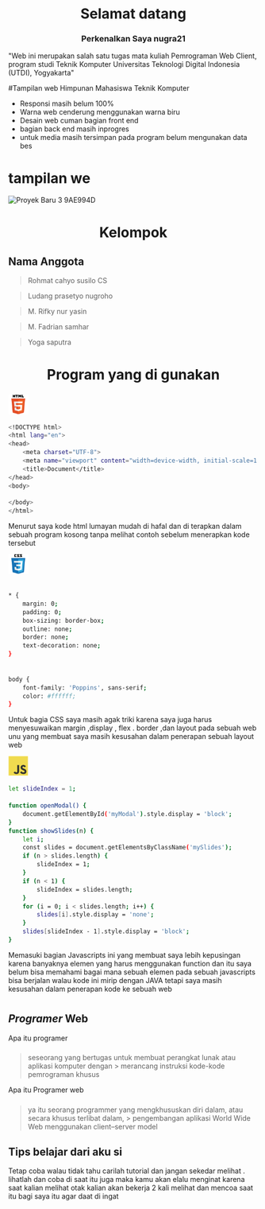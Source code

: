 <h1 align="center">Selamat datang</h1>
<h3 align="center">Perkenalkan Saya nugra21</h3>

"Web ini merupakan salah satu tugas mata kuliah Pemrograman Web Client, program studi Teknik Komputer Universitas Teknologi Digital Indonesia (UTDI), Yogyakarta"

#Tampilan web Himpunan Mahasiswa Teknik Komputer

- Responsi masih belum 100%
- Warna web cenderung menggunakan warna biru
- Desain web cuman bagian front end
- bagian back end masih inprogres
- untuk media masih tersimpan pada program belum mengunakan data bes

# tampilan we



![Proyek Baru 3  9AE994D](https://github.com/Nugraa21/HIMATEK/assets/150422561/c6d096d4-af04-4b8e-bee9-631cf4974c1d)

<!-- <img align="right" alt="Coding" width="400" src="https://avatars.githubusercontent.com/u/150422561?v=4"> -->


<h1 align="center"> Kelompok </h1>

##  Nama Anggota
> Rohmat cahyo susilo  CS

>Ludang prasetyo nugroho

>M. Rifky nur yasin

>M. Fadrian samhar

>Yoga saputra


<h3 align="left"></h3>
<p align="left">
<h1 align="center"></h1>
<h1 align="center"> Program yang di gunakan </h1>

<h3 align="left"></h3>
<p align="left">
<!-- <a href="https://www.youtube.com/@nugra2178" target="blank"><img align="center" src="https://raw.githubusercontent.com/rahuldkjain/github-profile-readme-generator/master/src/images/icons/Social/youtube.svg" alt="nugra21" height="30" width="40" /></a>
</p> -->

<p align="left">

<a href="https://www.w3.org/html/" target="_blank" rel="noreferrer"> <img src="https://raw.githubusercontent.com/devicons/devicon/master/icons/html5/html5-original-wordmark.svg" alt="html5" width="40" height="40"/>
</a>

```sh
<!DOCTYPE html>
<html lang="en">
<head>
    <meta charset="UTF-8">
    <meta name="viewport" content="width=device-width, initial-scale=1.0">
    <title>Document</title>
</head>
<body>
    
</body>
</html>
```
Menurut saya kode html lumayan mudah di hafal dan di terapkan dalam sebuah program kosong tanpa melihat contoh sebelum menerapkan kode tersebut 

<a href="https://www.w3schools.com/css/" target="_blank" rel="noreferrer"> <img src="https://raw.githubusercontent.com/devicons/devicon/master/icons/css3/css3-original-wordmark.svg" alt="css3" width="40" height="40"/> 
</a>

```sh

* {
    margin: 0;
    padding: 0;
    box-sizing: border-box;
    outline: none;
    border: none;
    text-decoration: none;
}


body {
    font-family: 'Poppins', sans-serif;
    color: #ffffff;
}

```
Untuk bagia CSS saya masih agak triki karena saya juga harus menyesuwaikan margin ,display , flex . border ,dan layout pada sebuah web unu yang membuat saya masih kesusahan dalam penerapan sebuah layout web 

<a href="https://developer.mozilla.org/en-US/docs/Web/JavaScript" target="_blank" rel="noreferrer"> <img src="https://raw.githubusercontent.com/devicons/devicon/master/icons/javascript/javascript-original.svg" alt="javascript" width="40" height="40"/>
</a>

```sh
let slideIndex = 1;

function openModal() {
    document.getElementById('myModal').style.display = 'block';
}
function showSlides(n) {
    let i;
    const slides = document.getElementsByClassName('mySlides');
    if (n > slides.length) {
        slideIndex = 1;
    }
    if (n < 1) {
        slideIndex = slides.length;
    }
    for (i = 0; i < slides.length; i++) {
        slides[i].style.display = 'none';
    }
    slides[slideIndex - 1].style.display = 'block';
}
```
Memasuki bagian Javascripts  ini yang membuat saya lebih kepusingan karena banyaknya elemen yang harus menggunakan function dan itu saya belum bisa memahami bagai mana sebuah elemen pada sebuah javascripts bisa berjalan walau kode ini mirip dengan JAVA tetapi saya masih kesusahan dalam penerapan kode ke sebuah web 
 </p>

#

## _Programer_ Web

Apa itu programer

<h3 align="left"></h3>

> seseorang yang bertugas untuk membuat perangkat lunak atau aplikasi komputer dengan > merancang
> instruksi kode-kode pemrograman khusus

Apa itu Programer web

<h3 align="left"></h3>

> ya itu
> seorang programmer yang mengkhususkan diri dalam, atau secara khusus terlibat dalam, > pengembangan
> aplikasi World Wide Web menggunakan client–server model

## Tips belajar dari aku si

Tetap coba walau tidak tahu carilah tutorial
dan jangan sekedar melihat . lihatlah dan coba di saat itu juga maka kamu akan elalu menginat karena saat kalian melihat otak kalian akan bekerja 2 kali melihat dan mencoa saat itu
bagi saya itu agar daat di ingat
